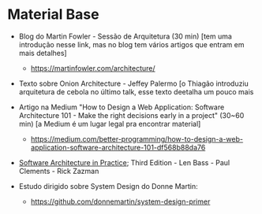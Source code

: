 # Material Base

* Blog do Martin Fowler - Sessão de Arquitetura (30 min) [tem uma introdução nesse link, mas no blog tem vários artigos que entram em mais detalhes]
  * https://martinfowler.com/architecture/

* Texto sobre Onion Architecture - Jeffey Palermo [o Thiagão introduziu arquitetura de cebola no último talk, esse texto deetalha um pouco mais

* Artigo na Medium "How to Design a Web Application: Software Architecture 101 - Make the right decisions early in a project" (30~60 min) [a Medium é um lugar legal pra encontrar material]
  * https://medium.com/better-programming/how-to-design-a-web-application-software-architecture-101-df568b88da76

* [Software Architecture in Practice](./software-architecture-in-practice-3rd.pdf); Third Edition - Len Bass - Paul Clements - Rick Zazman

* Estudo dirigido sobre System Design do Donne Martin:
  * https://github.com/donnemartin/system-design-primer
